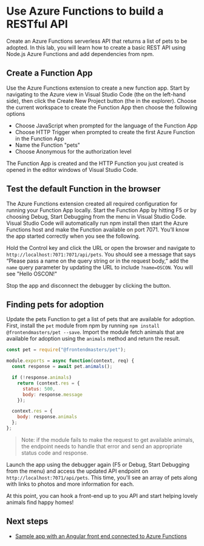 # Use Azure Functions to build a RESTful API

Create an Azure Functions serverless API that returns a list of pets to be adopted. In this lab, you will learn how to create a basic REST API using Node.js Azure Functions and add dependencies from npm.

## Create a Function App

Use the Azure Functions extension to create a new function app. Start by navigating to the Azure view in Visual Studio Code (the on the left-hand side), then click the Create New Project button (the in the explorer).
Choose the current workspace to create the Function App then choose the following options

- Choose JavaScript when prompted for the language of the Function App
- Choose HTTP Trigger when prompted to create the first Azure Function in the Function App
- Name the Function "pets"
- Choose Anonymous for the authorization level

The Function App is created and the HTTP Function you just created is opened in the editor windows of Visual Studio Code.

## Test the default Function in the browser

The Azure Functions extension created all required configuration for running your Function App locally. Start the Function App by hitting F5 or by choosing Debug, Start Debugging from the menu in Visual Studio Code.
Visual Studio Code will automatically run npm install then start the Azure Functions host and make the Function available on port 7071. You’ll know the app started correctly when you see the following.

Hold the Control key and click the URL or open the browser and navigate to `http://localhost:7071:7071/api/pets`. You should see a message that says “Please pass a name on the query string or in the request body,” add the `name` query parameter by updating the URL to include `?name=OSCON`. You will see "Hello OSCON!"

Stop the app and disconnect the debugger by clicking the button.

## Finding pets for adoption

Update the pets Function to get a list of pets that are available for adoption. First, install the `pet` module from npm by running `npm install @frontendmasters/pet --save`. Import the module fetch animals that are available for adoption using the `animals` method and return the result.

```js
const pet = require("@frontendmasters/pet");

module.exports = async function(context, req) {
  const response = await pet.animals();

  if (!response.animals)
    return (context.res = {
      status: 500,
      body: response.message
    });

  context.res = {
    body: response.animals
  };
};
```

> Note: if the module fails to make the request to get available animals, the endpoint needs to handle that error and send an appropriate status code and response.

Launch the app using the debugger again (F5 or Debug, Start Debugging from the menu) and access the updated API endpoint on `http://localhost:7071/api/pets`. This time, you'll see an array of pets along with links to photos and more information for each.

At this point, you can hook a front-end up to you API and start helping lovely animals find happy homes!

## Next steps

- [Sample app with an Angular front end connected to Azure Functions](https://github.com/fiveisprime/apm)
